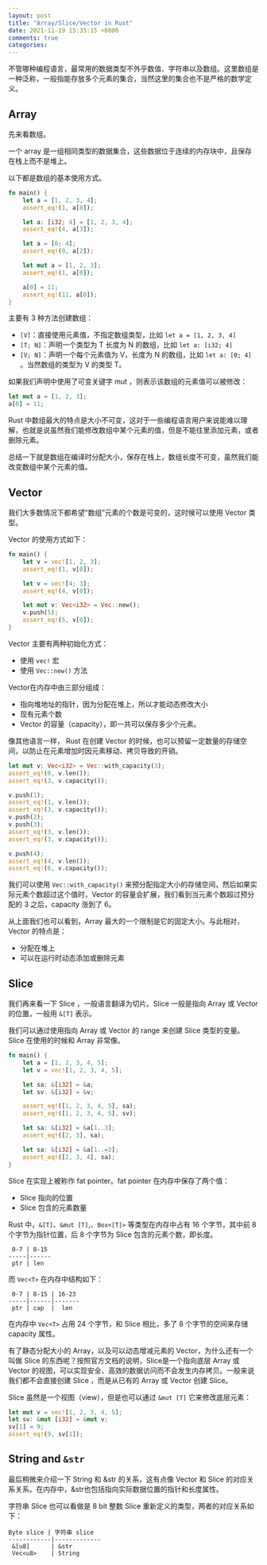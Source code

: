 ```yaml
---
layout: post
title: "Array/Slice/Vector in Rust"
date: 2021-11-19 15:35:15 +0800
comments: true
categories: 
---
```


不管哪种编程语言，最常用的数据类型不外乎数值、字符串以及数组。这里数组是一种泛称，一般指能存放多个元素的集合，当然这里的集合也不是严格的数学定义。

## Array

先来看数组。

一个 array 是一组相同类型的数据集合，这些数据位于连续的内存块中，且保存在栈上而不是堆上。

以下都是数组的基本使用方式。


```rust
fn main() {
    let a = [1, 2, 3, 4];
    assert_eq!(1, a[0]);

    let a: [i32; 4] = [1, 2, 3, 4];
    assert_eq!(4, a[3]);

    let a = [0; 4];
    assert_eq!(0, a[2]);

    let mut a = [1, 2, 3];
    assert_eq!(1, a[0]);

    a[0] = 11;
    assert_eq!(11, a[0]);
}

```

主要有 3 种方法创建数组：

- `[V]`：直接使用元素值，不指定数组类型，比如 `let a = [1, 2, 3, 4]`
- `[T; N]`：声明一个类型为 T 长度为 N 的数组，比如 `let a: [i32; 4]`
- `[V; N]`：声明一个每个元素值为 V，长度为 N 的数组，比如 `let a: [0; 4]` 。当然数组的类型为 V 的类型 T。


如果我们声明中使用了可变关键字 mut ，则表示该数组的元素值可以被修改：

```rust
let mut a = [1, 2, 3];
a[0] = 11;
```

Rust 中数组最大的特点是大小不可变，这对于一些编程语言用户来说能难以理解，也就是说虽然我们能修改数组中某个元素的值，但是不能往里添加元素，或者删除元素。



总结一下就是数组在编译时分配大小，保存在栈上，数组长度不可变，虽然我们能改变数组中某个元素的值。


## Vector

我们大多数情况下都希望“数组”元素的个数是可变的，这时候可以使用 Vector 类型。

Vector 的使用方式如下：



```rust
fn main() {
    let v = vec![1, 2, 3];
    assert_eq!(1, v[0]);

    let v = vec![4; 3];
    assert_eq!(4, v[0]);

    let mut v: Vec<i32> = Vec::new();
    v.push(5);
    assert_eq!(5, v[0]);
}
```


Vector 主要有两种初始化方式：

- 使用 `vec!` 宏
- 使用 `Vec::new()` 方法

Vector在内存中由三部分组成：
- 指向堆地址的指针，因为分配在堆上，所以才能动态修改大小
- 现有元素个数
- Vector 的容量（capacity），即一共可以保存多少个元素。

像其他语言一样， Rust 在创建 Vector 的时候，也可以预留一定数量的存储空间，以防止在元素增加时因元素移动、拷贝导致的开销。

```rust
let mut v: Vec<i32> = Vec::with_capacity(3);
assert_eq!(0, v.len());
assert_eq!(3, v.capacity());

v.push(1);
assert_eq!(1, v.len());
assert_eq!(3, v.capacity());
v.push(2);
v.push(3);
assert_eq!(3, v.len());
assert_eq!(3, v.capacity());

v.push(4);
assert_eq!(4, v.len());
assert_eq!(6, v.capacity());
```

我们可以使用 `Vec::with_capacity()` 来预分配指定大小的存储空间，然后如果实际元素个数超过这个值时，Vector 的容量会扩展，我们看到当元素个数超过预分配的 3 之后，capacity 涨到了 6。

从上面我们也可以看到，Array 最大的一个限制是它的固定大小。与此相对，Vector 的特点是：

- 分配在堆上
- 可以在运行时动态添加或删除元素

## Slice

我们再来看一下 Slice ，一般语言翻译为切片。Slice 一般是指向 Array 或 Vector 的位置，一般用 `&[T]` 表示。

我们可以通过使用指向 Array 或 Vector 的 range 来创建 Slice 类型的变量。Slice 在使用的时候和 Array 非常像。

```rust
fn main() {
    let a = [1, 2, 3, 4, 5];
    let v = vec![1, 2, 3, 4, 5];

    let sa: &[i32] = &a;
    let sv: &[i32] = &v;

    assert_eq!([1, 2, 3, 4, 5], sa);
    assert_eq!([1, 2, 3, 4, 5], sv);

    let sa: &[i32] = &a[1..3];
    assert_eq!([2, 3], sa);

    let sa: &[i32] = &a[1..=3];
    assert_eq!([2, 3, 4], sa);
}

```

Slice 在实现上被称作 fat pointer。fat pointer 在内存中保存了两个值：
- Slice 指向的位置
- Slice 包含的元素数量


Rust 中，`&[T]`、`&mut [T]`,、`Box<[T]>` 等类型在内存中占有 16 个字节，其中前 8 个字节为指针位置，后 8 个字节为 Slice 包含的元素个数，即长度。

```
 0-7 | 8-15
-----|------
 ptr | len
```

而 `Vec<T>` 在内存中结构如下：

```
 0-7 | 8-15 | 16-23
-----|------|-------
 ptr | cap  |  len
```

在内存中 `Vec<T>` 占用 24 个字节，和 Slice 相比，多了 8 个字节的空间来存储 capacity 属性。

有了静态分配大小的 Array，以及可以动态增减元素的 Vector，为什么还有一个叫做 Slice 的东西呢？按照官方文档的说明，Slice是一个指向底层 Array 或 Vector 的视图，可以实现安全、高效的数据访问而不会发生内存拷贝。一般来说我们都不会直接创建 Slice ，而是从已有的 Array 或 Vector 创建 Slice。


Slice 虽然是一个视图（view），但是也可以通过 `&mut [T]` 它来修改底层元素：

```rust
let mut v = vec![1, 2, 3, 4, 5];
let sv: &mut [i32] = &mut v;
sv[1] = 9;
assert_eq!(9, sv[1]);
```

## String and `&str`

最后稍微来介绍一下 String 和 &str 的关系，这有点像 Vector 和 Slice 的对应关系关系。在内存中，&str也包括指向实际数据位置的指针和长度属性。

字符串 Slice 也可以看做是 8 bit 整数 Slice 重新定义的类型，两者的对应关系如下：

```
Byte slice | 字符串 slice
------------|-------------
 &[u8]      | &str
 Vec<u8>    | String
```



